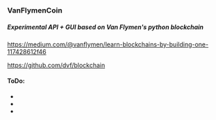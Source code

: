### VanFlymenCoin
##### Experimental API + GUI based on Van Flymen's python blockchain

https://medium.com/@vanflymen/learn-blockchains-by-building-one-117428612f46

https://github.com/dvf/blockchain

#### ToDo:

* 
* 
* 